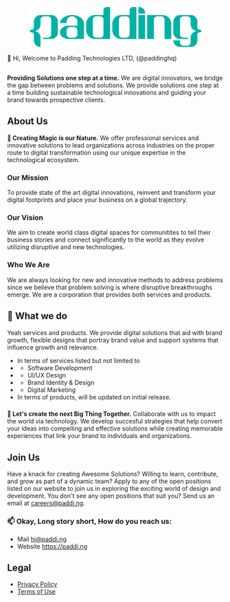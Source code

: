 <p align="center"><a href="https://paddi.ng" target="_blank"><img src="https://github.com/paddinghq/paddinghq/blob/main/lw_teal_1.png" width="400"></a></p>


👋 Hi, Welcome to Padding Technologies LTD, (@paddinghq) 
##
**Providing Solutions one step at a time.** We are digital innovators, we bridge the gap between problems and solutions. We provide solutions one step at a time building sustainable technological innovations and guiding your brand towards prospective clients.
## About Us
**👀 Creating Magic is our Nature.** We offer professional services and innovative solutions to lead organizations across industries on the proper route to digital transformation using our unique expertise in the technological ecosystem.
### Our Mission
To provide state of the art digital innovations, reinvent and transform your digital footprints and place your business on a global trajectory.
### Our Vision 
We aim to create world class digital spaces for communitites to tell their business stories and connect significantly to the world as they evolve utilizing disruptive and new technologies.
### Who We Are
We are always looking for new and innovative methods to address problems since we believe that problem solving is where disruptive breakthroughs emerge. We are a corporation that provides both services and products.
## 🌱 What we do
Yeah services and products. We provide digital solutions that aid with brand growth, flexible designs that portray brand value and support systems that influence growth and relevance.
- In terms of services listed but not limited to 
- - Software Development
- - UI/UX Design
- - Brand Identity & Design
- - Digital Marketing
- In terms of products, will be updated on initial release. 
###
**💞️ Let's create the next Big Thing Together.** Collaborate with us to impact the world via technology. We develop succesful strategies that help convert your ideas into compelling and effective solutions while creating memorable experiences that link your brand to individuals and organizations.
## Join Us
Have a knack for creating Awesome Solutions? Willing to learn, contribute, and grow as part of a dynamic team? Apply to any of the open positions listed on our website to join us in exploring the exciting world of design and development. You don't see any open positions that suit you? Send us an email at careers@paddi.ng.
### 📫 Okay, Long story short, How do you reach us:
- Mail hi@paddi.ng
- Website https://paddi.ng


## Legal
- [Privacy Policy](https://paddi.ng/legal/privacy-policy) 
- [Terms of Use](https://paddi.ng/legal/terms-of-use)

<!---
paddinghq/paddinghq is a ✨ special ✨ repository because its `README.md` (this file) appears on your GitHub profile.
You can click the Preview link to take a look at your changes.
--->
